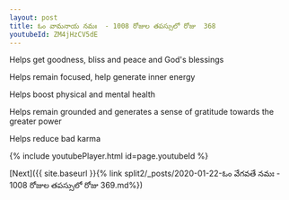 ```yaml
---
layout: post
title: ఓం వామనాయ నమః  - 1008 రోజుల తపస్సులో రోజు  368
youtubeId: ZM4jHzCV5dE
---
```

 
 
Helps get goodness, bliss and peace and God's blessings
 
Helps remain focused, help generate inner energy 
 
Helps boost physical and mental health 
 
Helps remain grounded and generates a sense of gratitude towards the greater power 
 
Helps reduce bad karma
 
 
 
 


{% include youtubePlayer.html id=page.youtubeId %}
 
[Next]({{ site.baseurl }}{% link  split2/_posts/2020-01-22-ఓం వేగవతే నమః  - 1008 రోజుల తపస్సులో రోజు  369.md%})
 
